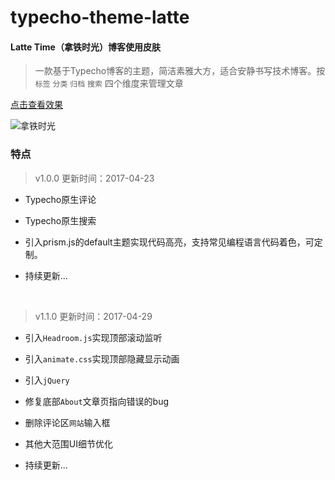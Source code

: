 # typecho-theme-latte
#### Latte Time（拿铁时光）博客使用皮肤

> 一款基于Typecho博客的主题，简洁素雅大方，适合安静书写技术博客。按`标签` `分类` `归档` `搜索` 四个维度来管理文章

[点击查看效果](http://huangyingying.com/blog/)

![拿铁时光](http://huangyingying.com/blog/)

### 特点

> v1.0.0
> 更新时间：2017-04-23

* Typecho原生评论

* Typecho原生搜索

* 引入prism.js的default主题实现代码高亮，支持常见编程语言代码着色，可定制。

* 持续更新...

  ​


> v1.1.0
>更新时间：2017-04-29

* 引入`Headroom.js`实现顶部滚动监听

* 引入`animate.css`实现顶部隐藏显示动画
* 引入`jQuery`

* 修复底部`About`文章页指向错误的bug
* 删除评论区`网站`输入框

* 其他大范围UI细节优化
* 持续更新...

